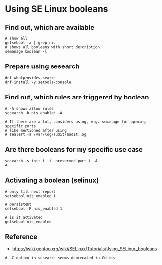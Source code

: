 # Using SE Linux booleans 

## Find out, which are available 

```
# show all 
getsebool -a | grep nis 
# shows all booleans with short description 
semanage boolean -l 
```

## Prepare using sesearch

```
dnf whatprovides search
dnf install -y setools-console
```

## Find out, which rules are triggered by boolean 

```
# -A shows allow rules 
sesearch -b nis_enabled -A

# If there are a lot, considers using, e.g. semanage for opening specific ports 
# like mentioned after using 
# sealert -a /var/log/audit/audit.log 

```

## Are there booleans for my specific use case 

```
sesearch -s init_t -t unreserved_port_t -A
#
```

## Activating a boolean (selinux) 

```
# only till next report 
setsebool nis_enabled 1 

# persistent 
setsebool -P nis_enabled 1 

# is it activated 
getsebool nis_enabled 
```

## Reference 

  * https://wiki.gentoo.org/wiki/SELinux/Tutorials/Using_SELinux_booleans

```
# -C option in sesearch seems deprecated in Centos 
```
